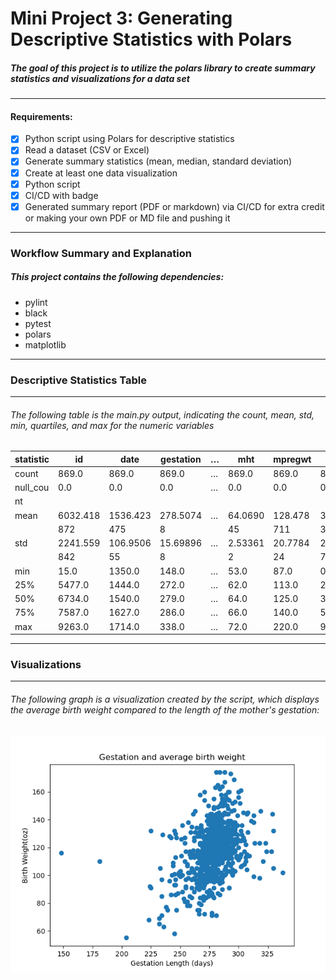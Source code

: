 # Mini Project 3: Generating Descriptive Statistics with Polars
##### The goal of this project is to utilize the polars library to create summary statistics and visualizations for a data set
---
#### Requirements:

- [X] Python script using Polars for descriptive statistics
- [X] Read a dataset (CSV or Excel)
- [X] Generate summary statistics (mean, median, standard deviation)
- [X] Create at least one data visualization
- [X] Python script 
- [X] CI/CD with badge
- [X] Generated summary report (PDF or markdown) via CI/CD for extra credit or making your own PDF or MD file and pushing it 
---
### Workflow Summary and Explanation
##### This project contains the following dependencies:
- pylint 
- black
- pytest
- polars
- matplotlib
    
---
### Descriptive Statistics Table
---
###### The following table is the main.py output, indicating the count, mean, std, min, quartiles, and max for the numeric variables

| statistic | id       | date     | gestation  | … | mht     | mpregwt | inc     | smoke   |
|---------- |----------|----------|---------- |---|---------|---------|---------|---------|
| count     | 869.0    | 869.0    | 869.0     | … | 869.0   | 869.0   | 869.0   | 869.0   |
| null_cou  | 0.0      | 0.0      | 0.0       | … | 0.0     | 0.0     | 0.0     | 0.0     |
| nt        |          |          |           |   |         |         |         |         |
| mean      | 6032.418 | 1536.423 | 278.5074  | … | 64.0690 | 128.478 | 3.68124 | 0.46375 |
|           | 872      | 475      | 8         |   | 45      | 711     | 3       | 1       |
| std       | 2241.559 | 106.9506 | 15.69896  | … | 2.53361 | 20.7784 | 2.28466 | 0.49897 |
|           | 842      | 55       | 8         |   | 2       | 24      | 7       | 1       |
| min       | 15.0     | 1350.0   | 148.0     | … | 53.0    | 87.0    | 0.0     | 0.0     |
| 25%       | 5477.0   | 1444.0   | 272.0     | … | 62.0    | 113.0   | 2.0     | 0.0     |
| 50%       | 6734.0   | 1540.0   | 279.0     | … | 64.0    | 125.0   | 3.0     | 0.0     |
| 75%       | 7587.0   | 1627.0   | 286.0     | … | 66.0    | 140.0   | 5.0     | 1.0     |
| max       | 9263.0   | 1714.0   | 338.0     | … | 72.0    | 220.0   | 9.0     | 1.0     |


---
### Visualizations
---
###### The following graph is a visualization created by the script, which displays the average birth weight compared to the length of the mother's gestation:

![alt text](outputs/gest_and_bwt.png)
